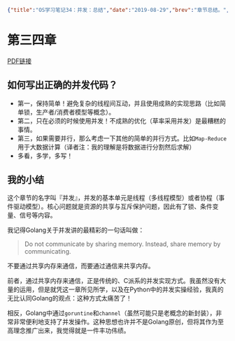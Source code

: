```json lw-blog-meta
{"title":"OS学习笔记34：并发：总结","date":"2019-08-29","brev":"章节总结。","tags":["OS"]}
```



# 第三四章

[PDF链接](http://pages.cs.wisc.edu/~remzi/OSTEP/threads-dialogue.pdf)

## 如何写出正确的并发代码？

- 第一，保持简单！避免复杂的线程间互动，并且使用成熟的实现思路（比如简单锁，生产者/消费者模型等概念）。
- 第二，只在必须的时候使用并发！不成熟的优化（草率采用并发）是最糟糕的事情。
- 第三，如果需要并行，那么考虑一下其他的简单的并行方式。比如`Map-Reduce`用于大数据计算（译者注：我的理解是将数据进行分割然后求解）
- 多看，多学，多写！

## 我的小结

这个章节的名字叫『并发』，并发的基本单元是线程（多线程模型）或者协程（事件驱动模型）。核心问题就是资源的共享与互斥保护问题，因此有了锁、条件变量、信号等内容。

我记得Golang关于并发讲的最精彩的一句话叫做：

> Do not communicate by sharing memory. Instead, share memory by communicating.

不要通过共享内存来通信，而要通过通信来共享内存。

前者，通过共享内存来通信，正是传统的、C派系的并发实现方式。我虽然没有大量的运用，但是就凭这一章所见所学，以及在Python中的并发实操经验，我真的无比认同Golang的观点：这种方式太痛苦了！

相反，Golang中通过`goruntine`和`channel`（虽然可能只是老概念的新封装），非常非常便利地支持了并发操作。这种思想也许并不是Golang原创，但将其作为至高理念推广出来，我觉得就是一件丰功伟绩。
